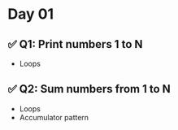 
# Day 01

## ✅ Q1: Print numbers 1 to N

- Loops

## ✅ Q2: Sum numbers from 1 to N

- Loops
- Accumulator pattern

